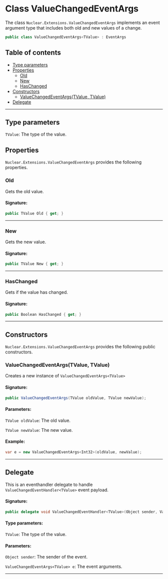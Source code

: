 # Class ValueChangedEventArgs

The class `Nuclear.Extensions.ValueChangedEventArgs` implements an event argument type that includes both old and new values of a change.

```csharp
public class ValueChangedEventArgs<TValue> : EventArgs
```

## Table of contents

* [Type parameters](#type_parameters)
* [Properties](#properties)
  * [Old](#old)
  * [New](#new)
  * [HasChanged](#haschanged)
* [Constructors](#constructors)
  * [ValueChangedEventArgs(TValue, TValue)](#valuechangedeventargstvalue-tvalue)
* [Delegate](#delegate)

---

## Type parameters

`TValue`: The type of the value.

## Properties

`Nuclear.Extensions.ValueChangedEventArgs` provides the following properties.

### Old

Gets the old value.

#### Signature:

```csharp
public TValue Old { get; }
```

---

### New

Gets the new value.

#### Signature:

```csharp
public TValue New { get; }
```

---

### HasChanged

Gets if the value has changed.

#### Signature:

```csharp
public Boolean HasChanged { get; }
```

---

## Constructors

`Nuclear.Extensions.ValueChangedEventArgs` provides the following public constructors.

### ValueChangedEventArgs(TValue, TValue)

Creates a new instance of `ValueChangedEventArgs<TValue>`

#### Signature:

```csharp
public ValueChangedEventArgs(TValue oldValue, TValue newValue);
```

#### Parameters:

`TValue oldValue`: The old value.

`TValue newValue`: The new value.

#### Example:

```csharp
var e = new ValueChangedEventArgs<Int32>(oldValue, newValue);
```

---

## Delegate

This is an eventhandler delegate to handle `ValueChangedEventHandler<TValue>` event payload.

#### Signature:

```csharp
public delegate void ValueChangedEventHandler<TValue>(Object sender, ValueChangedEventArgs<TValue> e);
```

#### Type parameters:

`TValue`: The type of the value.

#### Parameters:

`Object sender`: The sender of the event.

`ValueChangedEventArgs<TValue> e`: The event arguments.

---